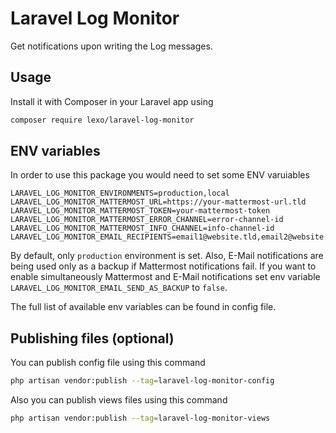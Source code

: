 # Laravel Log Monitor

Get notifications upon writing the Log messages.

## Usage

Install it with Composer in your Laravel app using

```bash
composer require lexo/laravel-log-monitor
```

## ENV variables

In order to use this package you would need to set some ENV varuiables

```
LARAVEL_LOG_MONITOR_ENVIRONMENTS=production,local
LARAVEL_LOG_MONITOR_MATTERMOST_URL=https://your-mattermost-url.tld
LARAVEL_LOG_MONITOR_MATTERMOST_TOKEN=your-mattermost-token
LARAVEL_LOG_MONITOR_MATTERMOST_ERROR_CHANNEL=error-channel-id
LARAVEL_LOG_MONITOR_MATTERMOST_INFO_CHANNEL=info-channel-id
LARAVEL_LOG_MONITOR_EMAIL_RECIPIENTS=email1@website.tld,email2@website.tld
```

By default, only `production` environment is set. Also, E-Mail notifications are being used only as a backup if Mattermost notifications fail. If you want to enable simultaneously Mattermost and E-Mail notifications set env variable `LARAVEL_LOG_MONITOR_EMAIL_SEND_AS_BACKUP` to `false`.

The full list of available env variables can be found in config file.

## Publishing files (optional)

You can publish config file using this command

```bash
php artisan vendor:publish --tag=laravel-log-monitor-config
```

Also you can publish views files using this command

```bash
php artisan vendor:publish --tag=laravel-log-monitor-views
```